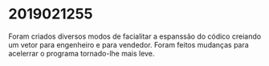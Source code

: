 # 2019021255
Foram criados diversos modos de facialitar a espanssão do códico creiando um vetor para engenheiro e para vendedor. Foram feitos mudanças para acelerrar o programa tornado-lhe mais leve.
